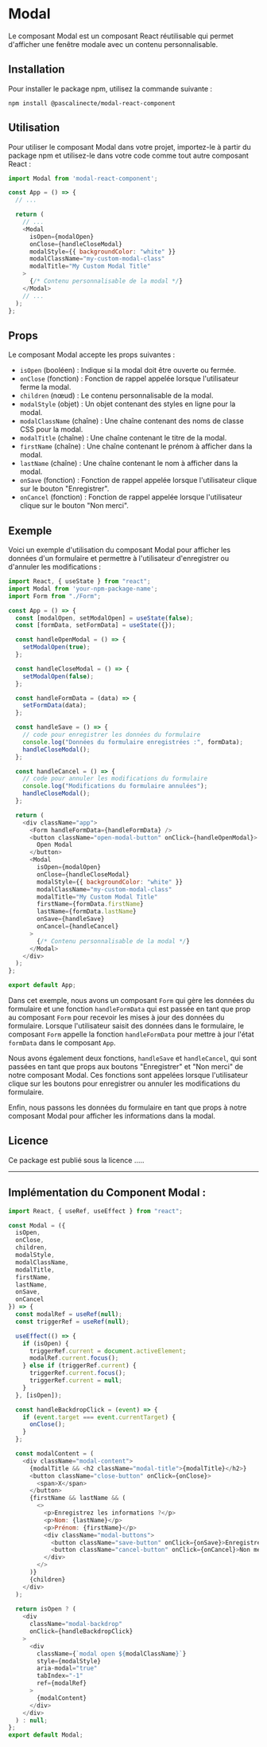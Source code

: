 

# Modal

Le composant Modal est un composant React réutilisable qui permet d'afficher une fenêtre modale avec un contenu personnalisable.

## Installation

Pour installer le package npm, utilisez la commande suivante :

```
npm install @pascalinecte/modal-react-component
```

## Utilisation

Pour utiliser le composant Modal dans votre projet, importez-le à partir du package npm et utilisez-le dans votre code comme tout autre composant React :

```javascript
import Modal from 'modal-react-component';

const App = () => {
  // ...

  return (
    // ...
    <Modal
      isOpen={modalOpen}
      onClose={handleCloseModal}
      modalStyle={{ backgroundColor: "white" }}
      modalClassName="my-custom-modal-class"
      modalTitle="My Custom Modal Title"
    >
      {/* Contenu personnalisable de la modal */}
    </Modal>
    // ...
  );
};
```

## Props

Le composant Modal accepte les props suivantes :

- `isOpen` (booléen) : Indique si la modal doit être ouverte ou fermée.
- `onClose` (fonction) : Fonction de rappel appelée lorsque l'utilisateur ferme la modal.
- `children` (nœud) : Le contenu personnalisable de la modal.
- `modalStyle` (objet) : Un objet contenant des styles en ligne pour la modal.
- `modalClassName` (chaîne) : Une chaîne contenant des noms de classe CSS pour la modal.
- `modalTitle` (chaîne) : Une chaîne contenant le titre de la modal.
- `firstName` (chaîne) : Une chaîne contenant le prénom à afficher dans la modal.
- `lastName` (chaîne) : Une chaîne contenant le nom à afficher dans la modal.
- `onSave` (fonction) : Fonction de rappel appelée lorsque l'utilisateur clique sur le bouton "Enregistrer".
- `onCancel` (fonction) : Fonction de rappel appelée lorsque l'utilisateur clique sur le bouton "Non merci".

## Exemple

Voici un exemple d'utilisation du composant Modal pour afficher les données d'un formulaire et permettre à l'utilisateur d'enregistrer ou d'annuler les modifications :

```javascript
import React, { useState } from "react";
import Modal from 'your-npm-package-name';
import Form from "./Form";

const App = () => {
  const [modalOpen, setModalOpen] = useState(false);
  const [formData, setFormData] = useState({});

  const handleOpenModal = () => {
    setModalOpen(true);
  };

  const handleCloseModal = () => {
    setModalOpen(false);
  };

  const handleFormData = (data) => {
    setFormData(data);
  };

  const handleSave = () => {
    // code pour enregistrer les données du formulaire
    console.log("Données du formulaire enregistrées :", formData);
    handleCloseModal();
  };

  const handleCancel = () => {
    // code pour annuler les modifications du formulaire
    console.log("Modifications du formulaire annulées");
    handleCloseModal();
  };

  return (
    <div className="app">
      <Form handleFormData={handleFormData} />
      <button className="open-modal-button" onClick={handleOpenModal}>
        Open Modal
      </button>
      <Modal
        isOpen={modalOpen}
        onClose={handleCloseModal}
        modalStyle={{ backgroundColor: "white" }}
        modalClassName="my-custom-modal-class"
        modalTitle="My Custom Modal Title"
        firstName={formData.firstName}
        lastName={formData.lastName}
        onSave={handleSave}
        onCancel={handleCancel}
      >
        {/* Contenu personnalisable de la modal */}
      </Modal>
    </div>
  );
};

export default App;
```

Dans cet exemple, nous avons un composant `Form` qui gère les données du formulaire et une fonction `handleFormData` qui est passée en tant que prop au composant `Form` pour recevoir les mises à jour des données du formulaire. Lorsque l'utilisateur saisit des données dans le formulaire, le composant `Form` appelle la fonction `handleFormData` pour mettre à jour l'état `formData` dans le composant `App`.

Nous avons également deux fonctions, `handleSave` et `handleCancel`, qui sont passées en tant que props aux boutons "Enregistrer" et "Non merci" de notre composant Modal. Ces fonctions sont appelées lorsque l'utilisateur clique sur les boutons pour enregistrer ou annuler les modifications du formulaire.

Enfin, nous passons les données du formulaire en tant que props à notre composant Modal pour afficher les informations dans la modal.

## Licence

Ce package est publié sous la licence .....

---
## Implémentation du Component Modal :
```javascript
import React, { useRef, useEffect } from "react";

const Modal = ({
  isOpen,
  onClose,
  children,
  modalStyle,
  modalClassName,
  modalTitle,
  firstName,
  lastName,
  onSave,
  onCancel
}) => {
  const modalRef = useRef(null);
  const triggerRef = useRef(null);

  useEffect(() => {
    if (isOpen) {
      triggerRef.current = document.activeElement;
      modalRef.current.focus();
    } else if (triggerRef.current) {
      triggerRef.current.focus();
      triggerRef.current = null;
    }
  }, [isOpen]);

  const handleBackdropClick = (event) => {
    if (event.target === event.currentTarget) {
      onClose();
    }
  };

  const modalContent = (
    <div className="modal-content">
      {modalTitle && <h2 className="modal-title">{modalTitle}</h2>}
      <button className="close-button" onClick={onClose}>
        <span>X</span>
      </button>
      {firstName && lastName && (
        <>
          <p>Enregistrez les informations ?</p>
          <p>Nom: {lastName}</p>
          <p>Prénom: {firstName}</p>
          <div className="modal-buttons">
            <button className="save-button" onClick={onSave}>Enregistrer</button>
            <button className="cancel-button" onClick={onCancel}>Non merci</button>
          </div>
        </>
      )}
      {children}
    </div>
  );
  
  return isOpen ? (
    <div
      className="modal-backdrop"
      onClick={handleBackdropClick}
    >
      <div
        className={`modal open ${modalClassName}`}
        style={modalStyle}
        aria-modal="true"
        tabIndex="-1"
        ref={modalRef}
      >
        {modalContent}
      </div>
    </div>
  ) : null;
};
export default Modal;

```
